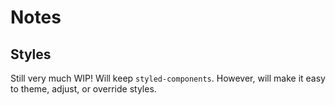 # Notes

## Styles

Still very much WIP! Will keep `styled-components`. However, will make it easy to theme, adjust, or override styles.
